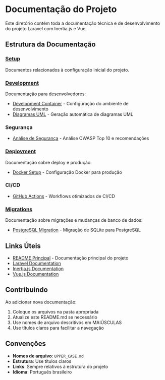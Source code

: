 # Documentação do Projeto

Este diretório contém toda a documentação técnica e de desenvolvimento do projeto Laravel com Inertia.js e Vue.

## Estrutura da Documentação

### [Setup](./setup/)

Documentos relacionados à configuração inicial do projeto.

### [Development](./development/)

Documentação para desenvolvedores:

- [Development Container](./development/DEVCONTAINER.md) - Configuração do ambiente de desenvolvimento
- [Diagramas UML](./development/UML_DIAGRAMS.md) - Geração automática de diagramas UML

### Segurança

- [Análise de Segurança](./SECURITY_ANALYSIS.md) - Análise OWASP Top 10 e recomendações

### [Deployment](./deployment/)

Documentação sobre deploy e produção:

- [Docker Setup](./deployment/DOCKER.md) - Configuração Docker para produção

### CI/CD

- [GitHub Actions](../.github/workflows/README.md) - Workflows otimizados de CI/CD

### [Migrations](./migrations/)

Documentação sobre migrações e mudanças de banco de dados:

- [PostgreSQL Migration](./migrations/POSTGRESQL_MIGRATION.md) - Migração de SQLite para PostgreSQL

## Links Úteis

- [README Principal](../README.md) - Documentação principal do projeto
- [Laravel Documentation](https://laravel.com/docs)
- [Inertia.js Documentation](https://inertiajs.com/)
- [Vue.js Documentation](https://vuejs.org/)

## Contribuindo

Ao adicionar nova documentação:

1. Coloque os arquivos na pasta apropriada
2. Atualize este README.md se necessário
3. Use nomes de arquivo descritivos em MAIÚSCULAS
4. Use títulos claros para facilitar a navegação

## Convenções

- **Nomes de arquivo**: `UPPER_CASE.md`
- **Estrutura**: Use títulos claros
- **Links**: Sempre relativos à estrutura do projeto
- **Idioma**: Português brasileiro
